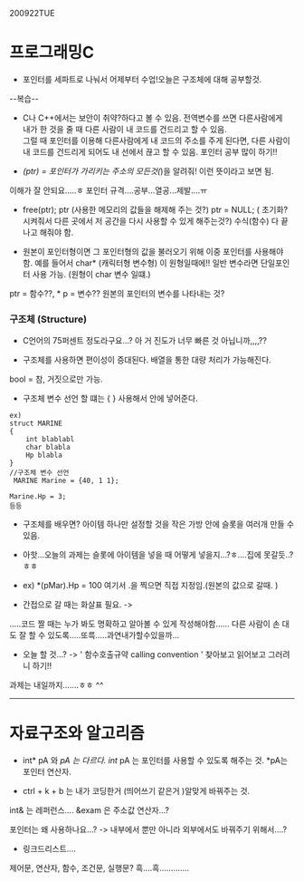 200922TUE

# 프로그래밍C

- 포인터를 세파트로 나눠서 어제부터 수업!오늘은 구조체에 대해 공부할것.

--복습--

- C나 C++에서는 보안이 취약?하다고 볼 수 있음. 전역변수를 쓰면 다른사람에게   
내가 한 것을 줄 때 다른 사람이 내 코드를 건드리고 할 수 있음.   
그럴 때 포인터를 이용해 다른사람에게 내 코드의 주소를 주게 된다면, 다른 사람이   
내 코드를 건드리게 되어도 내 선에서 끊고 할 수 있음. 포인터 공부 많이 하기!!

- *(ptr) = 포인터가 가리키는 주소의 모든것(*)을 알려줘! 이런 뜻이라고 보면 됨.

이해가 잘 안되요.....ㅎ
포인터 규격....공부...열공...제발....ㅠ

- free(ptr); ptr (사용한 메모리의 값들을 해제해 주는 것?)
ptr = NULL; ( 초기화?시켜줘서 다른 곳에서 저 공간을 다시 사용할 수 있게 해주는것?)
 수식(함수) 다 끝나고 해줘야 함.

- 원본이 포인터형이면 그 포인터형의 값을 불러오기 위해 이중 포인터를 사용해야 함.
예를 들어서 char* (캐릭터형 변수형) 이 원형일때에!!
일반 변수라면 단일포인터 사용 가능. (원형이 char 변수 일떄.)

ptr = 함수??, * p = 변수?? 원본의 포인터의 변수를 나타내는 것?

### 구조체 (Structure)

- C언어의 75퍼센트 정도라구요...? 아 거 진도가 너무 빠른 것 아닙니까,,,,??

- 구조체를 사용하면 편이성이 증대된다. 배열을 통한 대량 처리가 가능해진다.

bool = 참, 거짓으로만 가능.

- 구조체 변수 선언 할 떄는 { } 사용해서 안에 넣어준다.
```
ex)
struct MARINE
{
	int blablabl
	char blabla
	Hp blabla
}
//구조체 변수 선언
 MARINE Marine = {40, 1 1};

Marine.Hp = 3;
등등
```

- 구조체를 배우면?
아이템 하나만 설정할 것을 작은 가방 안에 슬롯을 여러개 만들 수 있음.

- 아핫...오늘의 과제는 슬롯에 아이템을 넣을 때 어떻게 넣을지...?ㅎ....집에 못갈듯..?ㅎㅎ

- ex) *(pMar).Hp = 100 여기서 .을 찍으면 직접 지정임.(원본의 값으로 갈때. )

- 간접으로 갈 때는 화살표 필요. ->


.....코드 짤 때는 누가 봐도 명확하고 알아볼 수 있게 작성해야함......
다른 사람이 손 대도 잘 할 수 있도록.....또륵.....과연내가할수있을까...

- 오늘 할 것...?
->  ' 함수호출규약 calling convention '  찾아보고 읽어보고 그러려니 하기!!

과제는 내일까지.......ㅎㅎ	*^^*


-------------------------------------------------------------------------------------------------


# 자료구조와 알고리즘

- int* pA 와 *pA 는 다르다.
int* pA 는 포인터를 사용할 수 있도록 해주는 것.
*pA는 포인터 연산자.

- ctrl + k + b 는 내가 코딩한거 (띄어쓰기 같은거 )알맞게 바꿔주는 것.

int& 는 레퍼런스....
&exam 은 주소값 연산자...?

포인터는 왜 사용하나요...?
-> 내부에서 뿐만 아니라 외부에서도 바꿔주기 위해서....?

- 링크드리스트....

제어문, 연산자, 함수, 조건문, 실행문? 흑....흑.............
